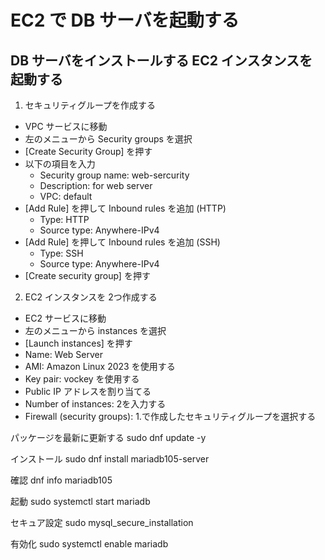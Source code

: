 # EC2 で DB サーバを起動する

## DB サーバをインストールする EC2 インスタンスを起動する
1. セキュリティグループを作成する
  * VPC サービスに移動
  * 左のメニューから Security groups を選択
  * [Create Security Group] を押す
  * 以下の項目を入力
    * Security group name: web-sercurity
    * Description: for web server
    * VPC: default
  * [Add Rule] を押して Inbound rules を追加 (HTTP)
    * Type: HTTP
    * Source type: Anywhere-IPv4
  * [Add Rule] を押して Inbound rules を追加 (SSH)
    * Type: SSH
    * Source type: Anywhere-IPv4
  * [Create security group] を押す

2. EC2 インスタンスを 2つ作成する
  * EC2 サービスに移動
  * 左のメニューから instances を選択
  * [Launch instances] を押す
  * Name: Web Server
  * AMI: Amazon Linux 2023 を使用する
  * Key pair: vockey を使用する
  * Public IP アドレスを割り当てる
  * Number of instances: 2を入力する
  * Firewall (security groups): 1.で作成したセキュリティグループを選択する

パッケージを最新に更新する
sudo dnf update -y

インストール
sudo dnf install mariadb105-server

確認
dnf info mariadb105

起動
sudo systemctl start mariadb

セキュア設定
sudo mysql_secure_installation

有効化
sudo systemctl enable mariadb
